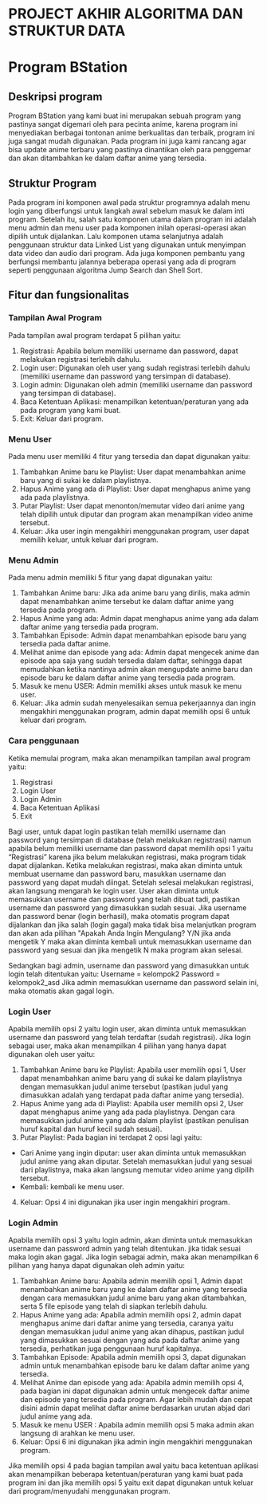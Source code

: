 # PROJECT AKHIR ALGORITMA DAN STRUKTUR DATA
# Program BStation
## Deskripsi program 
Program BStation yang kami buat ini merupakan sebuah program yang pastinya sangat digemari oleh para pecinta anime, karena program ini menyediakan berbagai tontonan anime berkualitas dan terbaik, program ini juga sangat mudah digunakan. Pada program ini juga kami rancang agar bisa update anime terbaru yang pastinya dinantikan oleh para penggemar dan akan ditambahkan ke dalam daftar anime yang tersedia.
## Struktur Program
Pada program ini komponen awal pada struktur programnya adalah menu login yang diberfungsi untuk langkah awal sebelum masuk ke dalam inti program. Setelah itu, salah satu komponen utama dalam program ini adalah menu admin dan menu user pada komponen inilah operasi-operasi akan dipilih untuk dijalankan. Lalu komponen utama selanjutnya adalah penggunaan struktur data Linked List yang digunakan untuk menyimpan data video dan audio dari program. Ada juga komponen pembantu yang berfungsi membantu jalannya beberapa operasi yang ada di program seperti penggunaan algoritma Jump Search dan Shell Sort.
## Fitur dan fungsionalitas
### Tampilan Awal Program
Pada tampilan awal program terdapat 5 pilihan yaitu:
1. Registrasi: Apabila belum memiliki username dan password, dapat melakukan registrasi terlebih dahulu.
2. Login user: Digunakan oleh user yang sudah registrasi terlebih dahulu (memiliki username dan password yang tersimpan di database). 
3. Login admin: Digunakan oleh admin (memiliki username dan password yang tersimpan di database).
4. Baca Ketentuan Aplikasi: menampilkan ketentuan/peraturan yang ada pada program yang kami buat.
5. Exit: Keluar dari program.
### Menu User
Pada menu user memiliki 4 fitur yang tersedia dan dapat digunakan yaitu:
1. Tambahkan Anime baru ke Playlist: User dapat menambahkan anime baru yang di sukai ke dalam playlistnya.
2. Hapus Anime yang ada di Playlist: User dapat menghapus anime yang ada pada playlistnya. 
3. Putar Playlist: User dapat menonton/memutar video dari anime yang telah dipilih untuk diputar dan program akan menampilkan video anime tersebut.
4. Keluar: Jika user ingin mengakhiri menggunakan program, user dapat memilih keluar, untuk keluar dari program.
### Menu Admin
Pada menu admin memiliki 5 fitur yang dapat digunakan yaitu:
1. Tambahkan Anime baru: Jika ada anime baru yang dirilis, maka admin dapat menambahkan anime tersebut ke dalam daftar anime yang tersedia pada program. 
2. Hapus Anime yang ada: Admin dapat menghapus anime yang ada dalam daftar anime yang tersedia pada program.
3. Tambahkan Episode: Admin dapat menambahkan episode baru yang tersedia pada daftar anime.
4. Melihat anime dan episode yang ada: Admin dapat mengecek anime dan episode apa saja yang sudah tersedia dalam daftar, sehingga dapat memudahkan ketika nantinya admin akan mengupdate anime baru dan episode baru ke dalam daftar anime yang tersedia pada program.
5. Masuk ke menu USER: Admin memiliki akses untuk masuk ke menu user.
6. Keluar: Jika admin sudah menyelesaikan semua pekerjaannya dan ingin mengakhiri menggunakan program, admin dapat memilih opsi 6 untuk keluar dari program.
### Cara penggunaan 
Ketika memulai program, maka akan menampilkan tampilan awal program yaitu:
1. Registrasi
2. Login User
3. Login Admin
4. Baca Ketentuan Aplikasi
5. Exit

Bagi user, untuk dapat login pastikan telah memiliki username dan password yang tersimpan di database (telah melakukan registrasi) namun apabila belum memiliki  username dan password dapat memilih opsi 1 yaitu “Registrasi” karena jika belum melakukan registrasi, maka program tidak dapat dijalankan. Ketika melakukan registrasi, maka akan diminta untuk membuat username dan password baru, masukkan username dan password yang dapat mudah diingat. Setelah selesai melakukan registrasi, akan langsung mengarah ke login user. User akan diminta untuk memasukkan username dan password yang telah dibuat tadi, pastikan username dan password yang dimasukkan sudah sesuai. Jika username dan password benar (login berhasil), maka otomatis program dapat dijalankan dan jika salah (login gagal) maka tidak bisa melanjutkan program dan akan ada pilihan "Apakah Anda Ingin Mengulang? Y/N jika anda mengetik Y maka akan diminta kembali untuk memasukkan username dan password yang sesuai dan jika mengetik N maka program akan selesai.

Sedangkan bagi admin, username dan password yang dimasukkan untuk login telah ditentukan yaitu:
Username = kelompok2 
Password = kelompok2_asd
Jika admin memasukkan username dan password selain ini, maka otomatis akan gagal login.
### Login User
Apabila memilih opsi 2 yaitu login user, akan diminta untuk memasukkan username dan password yang telah terdaftar (sudah registrasi).
Jika login sebagai user, maka akan menampilkan 4 pilihan yang hanya dapat digunakan oleh user yaitu:
1.	Tambahkan Anime baru ke Playlist: Apabila user memilih opsi 1, User dapat menambahkan anime baru yang di sukai ke dalam playlistnya dengan memasukkan judul anime tersebut (pastikan judul yang dimasukkan adalah yang terdapat pada daftar anime yang tersedia).
2.	Hapus Anime yang ada di Playlist: Apabila user memilih opsi 2, User dapat menghapus anime yang ada pada playlistnya. Dengan cara memasukkan judul anime yang ada dalam playlist (pastikan penulisan huruf kapital dan huruf kecil sudah sesuai).
3.	Putar Playlist: Pada bagian ini terdapat 2 opsi lagi yaitu:
- Cari Anime yang ingin diputar: user akan diminta untuk memasukkan judul anime yang akan diputar. Setelah memasukkan judul yang sesuai dari playlistnya, maka akan langsung memutar video anime yang dipilih tersebut.
- Kembali: kembali ke menu user.
4.	Keluar: Opsi  4 ini digunakan jika user ingin mengakhiri program.
### Login Admin
Apabila memilih opsi 3 yaitu login admin, akan diminta untuk memasukkan username dan password admin yang telah ditentukan. jika tidak sesuai maka login akan gagal.
Jika login sebagai admin, maka akan menampilkan 6 pilihan yang hanya dapat digunakan oleh admin yaitu:
1. Tambahkan Anime baru: Apabila admin memilih opsi 1, Admin dapat menambahkan anime baru yang ke dalam daftar anime yang tersedia dengan cara memasukkan judul anime baru yang akan ditambahkan, serta 5 file episode yang telah di siapkan terlebih dahulu.
2. Hapus Anime yang ada: Apabila admin memilih opsi 2, admin dapat menghapus anime dari daftar anime yang tersedia, caranya yaitu dengan memasukkan judul anime yang akan dihapus, pastikan judul yang dimasukkan sesuai dengan yang ada pada daftar anime yang tersedia, perhatikan juga penggunaan huruf kapitalnya.
3. Tambahkan Episode: Apabila admin memilih opsi 3, dapat digunakan admin untuk menambahkan episode baru ke dalam daftar anime yang tersedia.
4. Melihat Anime dan episode yang ada: Apabila admin memilih opsi 4, pada bagian ini dapat digunakan admin untuk mengecek daftar anime dan episode yang tersedia pada program. Agar lebih mudah dan cepat disini admin dapat melihat daftar anime berdasarkan urutan abjad dari judul anime yang ada.
5. Masuk ke menu USER : Apabila admin memilih opsi 5 maka admin akan langsung di arahkan ke menu user.
6. Keluar: Opsi 6 ini digunakan jika admin ingin mengakhiri menggunakan program.

Jika memilih opsi 4 pada bagian tampilan awal yaitu baca ketentuan aplikasi akan menampilkan beberapa ketentuan/peraturan yang kami buat pada program ini dan jika memilih opsi 5 yaitu exit dapat digunakan untuk keluar dari program/menyudahi menggunakan program. 
